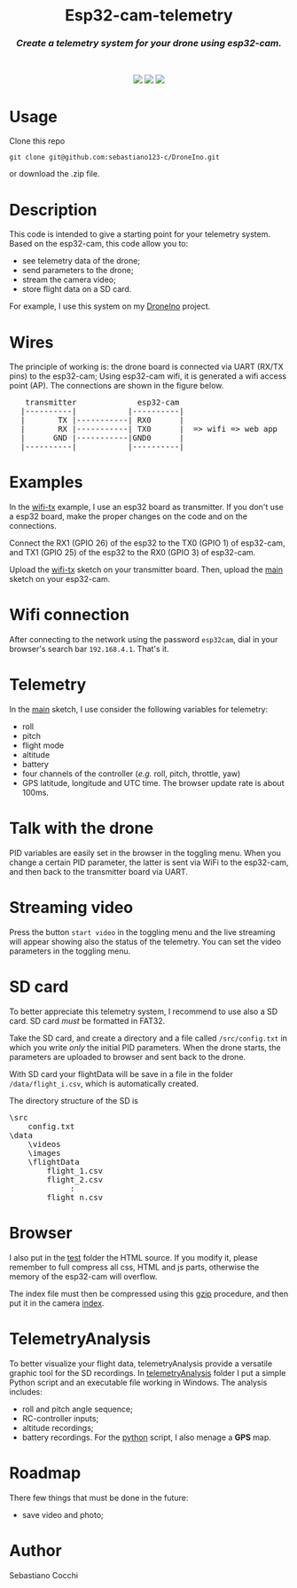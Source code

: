 <!-- # Esp32-cam-telemetry
Create a telemetry system for your drone using esp32-cam. -->
<!-- <pre align=center>
   
         ---------------       
         |      O      |          
         |             |   
         |             |          
         |  ESP32-CAM  |          
         ---------------       
  
</pre> -->

<!-- title -->
<h1 align="center">
  <b> 
    Esp32-cam-telemetry
  </b>
</h1>
<h3 align="center"> 
  <i>
    Create a telemetry system for your drone using esp32-cam.
  </i>
</h3>
<br>

<!-- badges -->
<p align="center">
  <img src="https://img.shields.io/badge/IDE-PlatformIO-orange" />
  <img src="https://img.shields.io/badge/PIO core-5-red" />
  <img src="https://img.shields.io/badge/cpp-11-blue" /> 
</p>

# Usage
Clone this repo
<pre><code>git clone git@github.com:sebastiano123-c/DroneIno.git
</code></pre>
or download the .zip file.

# Description
<!-- Try to build your own telemetry system starting from the code in this repository. -->
This code is intended to give a starting point for your telemetry system.
Based on the esp32-cam, this code allow you to:
- see telemetry data of the drone;
- send parameters to the drone;
- stream the camera video;
- store flight data on a SD card.

For example, I use this system on my [DroneIno](https://github.com/sebastiano123-c/DroneIno) project.

# Wires
The principle of working is: the drone board is connected via UART (RX/TX pins) to the esp32-cam;
Using esp32-cam wifi, it is generated a wifi access point (AP).
The connections are shown in the figure below.

<pre align=center>
 transmitter             esp32-cam                     
|----------|           |----------|                    
|       TX |-----------| RX0      |                    
|       RX |-----------| TX0      |  => wifi => web app
|      GND |-----------|GND0      |                    
|----------|           |----------|                    
</pre>

# Examples
In the [wifi-tx](https://github.com/sebastiano123-c/Esp32-cam-telemetry/test/wifi-tx/wifi-tx.ino) example, I use an esp32 board as transmitter.
If you don't use a esp32 board, make the proper changes on the code and on the connections.

Connect the RX1 (GPIO 26) of the esp32 to the TX0 (GPIO 1) of esp32-cam, and TX1 (GPIO 25) of the esp32 to the RX0 (GPIO 3) of esp32-cam.

Upload the [wifi-tx](https://github.com/sebastiano123-c/Esp32-cam-telemetry/test/wifi-tx/wifi-tx.ino) sketch on your transmitter board.
Then, upload the [main](https://github.com/sebastiano123-c/Esp32-cam-telemetry/blob/master/src/main.cpp) sketch on your esp32-cam.

# Wifi connection
After connecting to the network using the password `esp32cam`, dial in your browser's search bar `192.168.4.1`.
That's it.

# Telemetry
In the [main](https://github.com/sebastiano123-c/Esp32-cam-telemetry/blob/master/src/main.cpp) sketch, I use consider the following variables for telemetry: 
- roll
- pitch
- flight mode
- altitude
- battery
- four channels of the controller (_e.g._ roll, pitch, throttle, yaw)
- GPS latitude, longitude and UTC time.
The browser update rate is about 100ms.

# Talk with the drone
PID variables are easily set in the browser in the toggling menu.
When you change a certain PID parameter, the latter is sent via WiFi to the esp32-cam, and then back to the transmitter board via UART. 

# Streaming video
Press the button `start video` in the toggling menu and the live streaming will appear showing also the status of the telemetry.
You can set the video parameters in the toggling menu. 

# SD card
To better appreciate this telemetry system, I recommend to use also a SD card.
SD card _must_ be formatted in FAT32.

Take the SD card, and create a directory and a file called `/src/config.txt` in which you write _only_ the initial PID parameters.
When the drone starts, the parameters are uploaded to browser and sent back to the drone.

With SD card your flightData will be save in a file in the folder `/data/flight_i.csv`, which is automatically created.

The directory structure of the SD is
<pre>
\src
    config.txt
\data
    \videos
    \images
    \flightData
        flight_1.csv
        flight_2.csv
             :
        flight_n.csv
</pre>


# Browser 
I also put in the [test](https://github.com/sebastiano123-c/Esp32-cam-telemetry/tree/master/webApp) folder the HTML source.
If you modify it, please remember to full compress all css, HTML and js parts, otherwise the memory of the esp32-cam will overflow.

The index file must then be compressed using this [gzip](https://gchq.github.io/CyberChef/#recipe=Gzip('Dynamic%20Huffman%20Coding','index.html.gz','',false)To_Hex('0x',0)Split('0x',',0x')) procedure, and then put it in the camera [index](https://github.com/sebastiano123-c/include/camera_index.h).


# TelemetryAnalysis
To better visualize your flight data, telemetryAnalysis provide a versatile graphic tool for the SD recordings.
In [telemetryAnalysis](https://github.com/sebastiano123-c/Esp32-cam-telemetry/tree/master/telemetryAnalysis) folder I put a simple Python script and an executable file working in Windows.
The analysis includes:
- roll and pitch angle sequence;
- RC-controller inputs;
- altitude recordings;
- battery recordings.
For the [python](https://github.com/sebastiano123-c/Esp32-cam-telemetry/blob/master/telemetryAnalysis/telemetryAnalysis.py) script, I also menage a **GPS** map.

# Roadmap
There few things that must be done in the future:
* save video and photo;

# Author
Sebastiano Cocchi